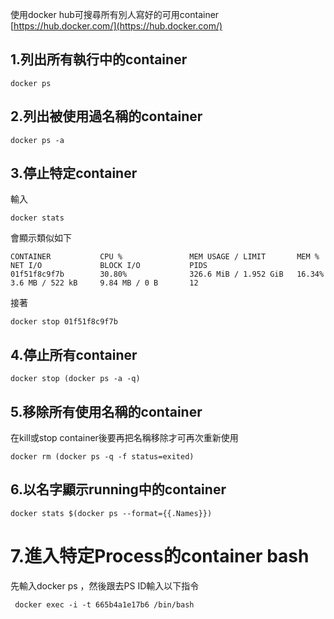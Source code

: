 使用docker hub可搜尋所有別人寫好的可用container  
[https://hub.docker.com/](https://hub.docker.com/)

## 1.列出所有執行中的container

```
docker ps
```

## 2.列出被使用過名稱的container

```
docker ps -a
```

## 3.停止特定container

輸入

```
docker stats
```

會顯示類似如下

```
CONTAINER           CPU %               MEM USAGE / LIMIT       MEM %               NET I/O             BLOCK I/O           PIDS
01f51f8c9f7b        30.80%              326.6 MiB / 1.952 GiB   16.34%              3.6 MB / 522 kB     9.84 MB / 0 B       12
```

接著

```
docker stop 01f51f8c9f7b
```

## 4.停止所有container

```
docker stop (docker ps -a -q)
```

## 5.移除所有使用名稱的container

在kill或stop container後要再把名稱移除才可再次重新使用

```
docker rm (docker ps -q -f status=exited)
```

## 6.以名字顯示running中的container

```
docker stats $(docker ps --format={{.Names}})
```

# 7.進入特定Process的container bash

先輸入docker ps ，然後跟去PS ID輸入以下指令

```
 docker exec -i -t 665b4a1e17b6 /bin/bash
```



